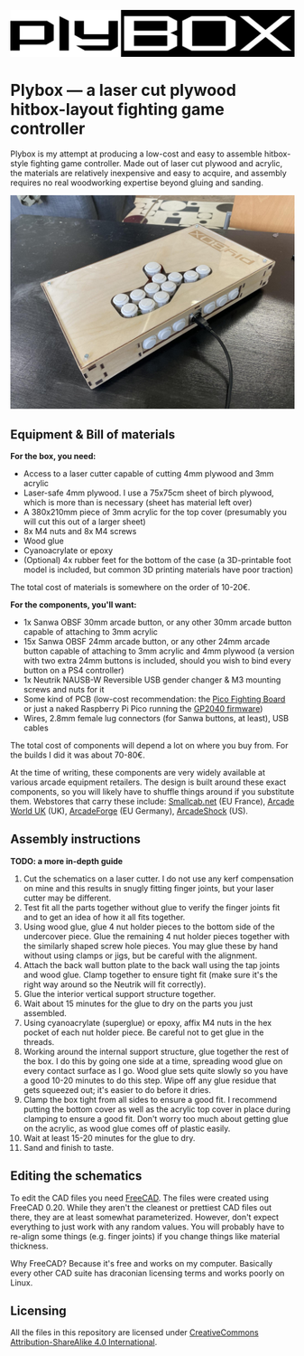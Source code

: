 ![100% original Plybox logo](logo.png)

# Plybox — a laser cut plywood hitbox-layout fighting game controller

Plybox is my attempt at producing a low-cost and easy to assemble hitbox-style fighting game controller. Made out of laser cut plywood and acrylic, the materials are relatively inexpensive and easy to acquire, and assembly requires no real woodworking expertise beyond gluing and sanding.

![unflattering photo](photo.jpg)

## Equipment & Bill of materials

**For the box, you need:**

- Access to a laser cutter capable of cutting 4mm plywood and 3mm acrylic
- Laser-safe 4mm plywood. I use a 75x75cm sheet of birch plywood, which is more than is necessary (sheet has material left over)
- A 380x210mm piece of 3mm acrylic for the top cover (presumably you will cut this out of a larger sheet)
- 8x M4 nuts and 8x M4 screws
- Wood glue
- Cyanoacrylate or epoxy
- (Optional) 4x rubber feet for the bottom of the case (a 3D-printable foot model is included, but common 3D printing materials have poor traction)

The total cost of materials is somewhere on the order of 10-20€.

**For the components, you'll want:**

- 1x Sanwa OBSF 30mm arcade button, or any other 30mm arcade button capable of attaching to 3mm acrylic
- 15x Sanwa OBSF 24mm arcade button, or any other 24mm arcade button capable of attaching to 3mm acrylic and 4mm plywood (a version with two extra 24mm buttons is included, should you wish to bind every button on a PS4 controller)
- 1x Neutrik NAUSB-W Reversible USB gender changer & M3 mounting screws and nuts for it
- Some kind of PCB (low-cost recommendation: the [Pico Fighting Board](https://github.com/FeralAI/PicoFightingBoard) or just a naked Raspberry Pi Pico running the [GP2040 firmware](https://github.com/FeralAI/GP2040))
- Wires, 2.8mm female lug connectors (for Sanwa buttons, at least), USB cables

The total cost of components will depend a lot on where you buy from. For the builds I did it was about 70-80€.

At the time of writing, these components are very widely available at various arcade equipment retailers. The design is built around these exact components, so you will likely have to shuffle things around if you substitute them. Webstores that carry these include: [Smallcab.net](https://www.smallcab.net/) (EU France), [Arcade World UK](https://www.arcadeworlduk.com/) (UK), [ArcadeForge](https://arcadeforge.net/) (EU Germany), [ArcadeShock](https://arcadeshock.com/) (US).

## Assembly instructions

**TODO: a more in-depth guide**

1. Cut the schematics on a laser cutter. I do not use any kerf compensation on mine and this results in snugly fitting finger joints, but your laser cutter may be different.
2. Test fit all the parts together without glue to verify the finger joints fit and to get an idea of how it all fits together.
3. Using wood glue, glue 4 nut holder pieces to the bottom side of the undercover piece. Glue the remaining 4 nut holder pieces together with the similarly shaped screw hole pieces. You may glue these by hand without using clamps or jigs, but be careful with the alignment.
4. Attach the back wall button plate to the back wall using the tap joints and wood glue. Clamp together to ensure tight fit (make sure it's the right way around so the Neutrik will fit correctly).
5. Glue the interior vertical support structure together.
6. Wait about 15 minutes for the glue to dry on the parts you just assembled.
7. Using cyanoacrylate (superglue) or epoxy, affix M4 nuts in the hex pocket of each nut holder piece. Be careful not to get glue in the threads.
8. Working around the internal support structure, glue together the rest of the box. I do this by going one side at a time, spreading wood glue on every contact surface as I go. Wood glue sets quite slowly so you have a good 10-20 minutes to do this step. Wipe off any glue residue that gets squeezed out; it's easier to do before it dries.
9. Clamp the box tight from all sides to ensure a good fit. I recommend putting the bottom cover as well as the acrylic top cover in place during clamping to ensure a good fit. Don't worry too much about getting glue on the acrylic, as wood glue comes off of plastic easily.
10. Wait at least 15-20 minutes for the glue to dry.
11. Sand and finish to taste.

## Editing the schematics

To edit the CAD files you need [FreeCAD](https://www.freecad.org/). The files were created using FreeCAD 0.20. While they aren't the cleanest or prettiest CAD files out there, they are at least somewhat parameterized. However, don't expect everything to just work with any random values. You will probably have to re-align some things (e.g. finger joints) if you change things like material thickness.

Why FreeCAD? Because it's free and works on my computer. Basically every other CAD suite has draconian licensing terms and works poorly on Linux.

## Licensing

All the files in this repository are licensed under [CreativeCommons Attribution-ShareAlike 4.0 International](https://creativecommons.org/licenses/by/4.0/).
